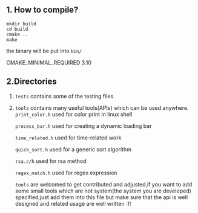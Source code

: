 ## 1. How to compile?
```shell
mkdir build
cd build
cmake ..
make
```
the binary will be put into ``bin/``

CMAKE_MINIMAL_REQUIRED 3.10

## 2.Directories

1. ``Tests`` contains some of the testing files

2. ``tools`` contains many useful tools(APIs) which can be used 
anywhere.
   ``print_color.h`` used for color print in linux shell

    ``process_bar.h`` used for creating a dynamic loading bar

    ``time_related.h`` used for time-related work
   
    ``quick_sort.h`` used for a generic sort algorithm

    ``rsa.c/h`` used for rsa method

    ``regex_match.h`` used for regex expression 

   
    ``tools`` are welcomed to get contributed and adjusted,if you want to add 
   some small tools which are not system(the system you are developed) specified,just 
   add them into this file but make sure that the api is well designed and
   related usage are well written :)!
   
